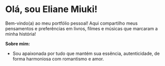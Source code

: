 # Olá, sou Eliane Miuki!

Bem-vindo(a) ao meu portfólio pessoal! Aqui compartilho meus pensamentos e preferências em livros, filmes e músicas que marcaram a minha história!

**Sobre mim:**

*   Sou apaixonada por tudo que mantém sua essência, autenticidade, de forma harmoniosa com romantismo e amor.
